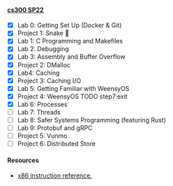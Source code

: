 #### [cs300 SP22](http://cs.brown.edu/courses/csci0300/2022/index.html)

- [x] Lab 0: Getting Set Up (Docker & Git)
- [x] Project 1: Snake :snake:
- [x] Lab 1: C Programming and Makefiles
- [x] Lab 2: Debugging
- [x] Lab 3: Assembly and Buffer Overflow
- [x] Project 2: DMalloc
- [x] Lab4: Caching
- [x] Project 3: Caching I/O
- [x] Lab 5: Getting Familiar with WeensyOS
- [x] Project 4: WeensyOS TODO step7:exit
- [x] Lab 6: Processes
- [ ] Lab 7: Threads
- [ ] Lab 8: Safer Systems Programming (featuring Rust)
- [ ] Lab 9: Protobuf and gRPC
- [ ] Project 5: Vunmo
- [ ] Project 6: Distributed Store

#### Resources

- [x86 instruction reference.](https://web.stanford.edu/class/cs107/guide/x86-64.html#common-instructions)
